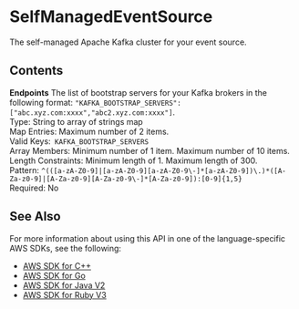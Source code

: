 # SelfManagedEventSource<a name="API_SelfManagedEventSource"></a>

The self\-managed Apache Kafka cluster for your event source\.

## Contents<a name="API_SelfManagedEventSource_Contents"></a>

 **Endpoints**   <a name="SSS-Type-SelfManagedEventSource-Endpoints"></a>
The list of bootstrap servers for your Kafka brokers in the following format: `"KAFKA_BOOTSTRAP_SERVERS": ["abc.xyz.com:xxxx","abc2.xyz.com:xxxx"]`\.  
Type: String to array of strings map  
Map Entries: Maximum number of 2 items\.  
Valid Keys:` KAFKA_BOOTSTRAP_SERVERS`   
Array Members: Minimum number of 1 item\. Maximum number of 10 items\.  
Length Constraints: Minimum length of 1\. Maximum length of 300\.  
Pattern: `^(([a-zA-Z0-9]|[a-zA-Z0-9][a-zA-Z0-9\-]*[a-zA-Z0-9])\.)*([A-Za-z0-9]|[A-Za-z0-9][A-Za-z0-9\-]*[A-Za-z0-9]):[0-9]{1,5}`   
Required: No

## See Also<a name="API_SelfManagedEventSource_SeeAlso"></a>

For more information about using this API in one of the language\-specific AWS SDKs, see the following:
+  [AWS SDK for C\+\+](https://docs.aws.amazon.com/goto/SdkForCpp/lambda-2015-03-31/SelfManagedEventSource) 
+  [AWS SDK for Go](https://docs.aws.amazon.com/goto/SdkForGoV1/lambda-2015-03-31/SelfManagedEventSource) 
+  [AWS SDK for Java V2](https://docs.aws.amazon.com/goto/SdkForJavaV2/lambda-2015-03-31/SelfManagedEventSource) 
+  [AWS SDK for Ruby V3](https://docs.aws.amazon.com/goto/SdkForRubyV3/lambda-2015-03-31/SelfManagedEventSource) 